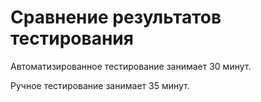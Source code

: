 # **Сравнение результатов тестирования**

Автоматизированное тестирование занимает 30 минут.

Ручное тестирование занимает 35 минут.
